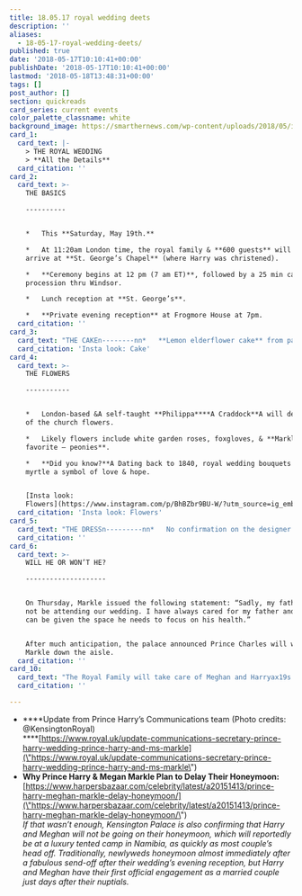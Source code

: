 ```yaml
---
title: 18.05.17 royal wedding deets
description: ''
aliases:
  - 18-05-17-royal-wedding-deets/
published: true
date: '2018-05-17T10:10:41+00:00'
publishDate: '2018-05-17T10:10:41+00:00'
lastmod: '2018-05-18T13:48:31+00:00'
tags: []
post_author: []
section: quickreads
card_series: current events
color_palette_classname: white
background_image: https://smarthernews.com/wp-content/uploads/2018/05/image1-2.jpeg
card_1:
  card_text: |-
    > THE ROYAL WEDDING  
    > **All the Details**
  card_citation: ''
card_2:
  card_text: >-
    THE BASICS

    ----------


    *   This **Saturday, May 19th.**

    *   At 11:20am London time, the royal family & **600 guests** will begin to
    arrive at **St. George’s Chapel** (where Harry was christened).

    *   **Ceremony begins at 12 pm (7 am ET)**, followed by a 25 min carriage
    procession thru Windsor.

    *   Lunch reception at **St. George’s**.

    *   **Private evening reception** at Frogmore House at 7pm.
  card_citation: ''
card_3:
  card_text: "THE CAKEn--------nn*   **Lemon elderflower cake** from pastry chef Claire Ptak of Violet Cakes in London.n*   Buttercream icing & fresh flowers.n*   **Did you know?**A Meghan, who interviewed Ms. Ptak for her now-defunct lifestyle blog The Tig, is a fan of the ax1Corganic & low intervention ingredients.ax1Dnn[Insta look: Cake](https://www.instagram.com/p/BiyP9DIAexF/)"
  card_citation: 'Insta look: Cake'
card_4:
  card_text: >-
    THE FLOWERS

    -----------


    *   London-based &A self-taught **Philippa****A Craddock**A will design all
    of the church flowers.

    *   Likely flowers include white garden roses, foxgloves, & **Markle’s
    favorite – peonies**.

    *   **Did you know?**A Dating back to 1840, royal wedding bouquets include
    myrtle a symbol of love & hope.


    [Insta look:
    Flowers](https://www.instagram.com/p/BhBZbr9BU-W/?utm_source=ig_embed)
  card_citation: 'Insta look: Flowers'
card_5:
  card_text: "THE DRESSn---------nn*   No confirmation on the designer.n*   **The Daily Mail reports it will be Ralph & Russo,** who created Markleax19s black engagement gown.n*   **Did you know?** The husband & wife Australian designers are known for their extravagant couture designs. ButA it’s **custom for the Queen to approve**.n*   Other possible designers? Stella McCartney, Alexander McQueen."
  card_citation: ''
card_6:
  card_text: >-
    WILL HE OR WON’T HE?

    --------------------


    On Thursday, Markle issued the following statement: “Sadly, my father will
    not be attending our wedding. I have always cared for my father and hope he
    can be given the space he needs to focus on his health.”


    After much anticipation, the palace announced Prince Charles will walk
    Markle down the aisle.
  card_citation: ''
card_10:
  card_text: "The Royal Family will take care of Meghan and Harryax19s wedding bill. For comparison, Kate Middleton and Prince Williamax19s 2011 wedding cost an estimated $34M, with $32M going to security alone. Oh, and what about the honeymoon? Click for that scoop.nn[view sources](https://smarthernews.com/18-05-17-royal-wedding-deets/)"
  card_citation: ''

---
```

*   ****Update from Prince Harry’s Communications team (Photo credits: @KensingtonRoyal)  
    ****[https://www.royal.uk/update-communications-secretary-prince-harry-wedding-prince-harry-and-ms-markle](\"https://www.royal.uk/update-communications-secretary-prince-harry-wedding-prince-harry-and-ms-markle\")
*   **Why Prince Harry & Megan Markle Plan to Delay Their Honeymoon:**  
    [https://www.harpersbazaar.com/celebrity/latest/a20151413/prince-harry-meghan-markle-delay-honeymoon/](\"https://www.harpersbazaar.com/celebrity/latest/a20151413/prince-harry-meghan-markle-delay-honeymoon/\")  
    _If that wasn’t enough, Kensington Palace is also confirming that Harry and Meghan will not be going on their honeymoon, which will reportedly be at a luxury tented camp in Namibia, as quickly as most couple’s head off. Traditionally, newlyweds honeymoon almost immediately after a fabulous send-off after their wedding’s evening reception, but Harry and Meghan have their first official engagement as a married couple just days after their nuptials._
